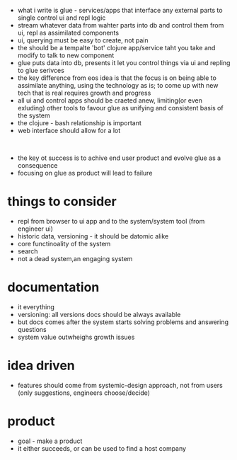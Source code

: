 
* what i write is glue - services/apps that interface any external parts to single control ui and repl logic
* stream whatever data from wahter parts into db and control them from ui, repl as assimilated components
* ui, querying must be easy to create, not pain
* the should be a tempalte 'bot' clojure app/service taht you take and modify to talk to new component
* glue puts data into db, presents it let you control things via ui and repling to glue serivces
* the key difference from eos idea is that the focus is on being able to assimilate anything, using the technology as is; 
  to come up with new tech that is real requires growth and progress
* all ui and control apps should be craeted anew, limiting(or even exluding) other tools to favour glue as 
  unifying and consistent basis of the system
* the clojure - bash relationship is important
* web interface should allow for a lot

<br />

* the key ot success is to achive end user product and evolve glue as a consequence
* focusing on glue as product will lead to failure

# things to consider

* repl from browser to ui app and to the system/system tool (from engineer ui)
* historic data, versioning - it should be datomic alike
* core functinoality of the system
* search
* not a dead system,an engaging system

# documentation

* it everything
* versioning: all versions docs should be always available
* but docs comes after the system starts solving problems and answering questions
* system value outwheighs growth issues

# idea driven

* features should come from systemic-design approach, not from users (only suggestions, engineers choose/decide)

# product

* goal - make a product
* it either succeeds, or can be used to find a host company
